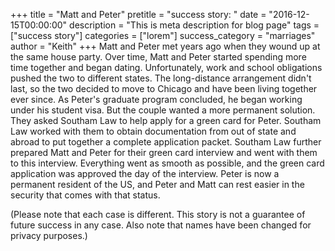+++
title = "Matt and Peter"
pretitle = "success story: "
date = "2016-12-15T00:00:00"
description = "This is meta description for blog page"
tags = ["success story"]
categories = ["lorem"]
success_category = "marriages"
author = "Keith"
+++
Matt and Peter met years ago when they wound up at the same house party. Over time, Matt and Peter started spending more time together and began dating. Unfortunately, work and school obligations pushed the two to different states. The long-distance arrangement didn't last, so the two decided to move to Chicago and have been living together ever since. As Peter's graduate program concluded, he began working under his student visa. But the couple wanted a more permanent solution. They asked Southam Law to help apply for a green card for Peter. Southam Law worked with them to obtain documentation from out of state and abroad to put together a complete application packet. Southam Law further prepared Matt and Peter for their green card interview and went with them to this interview. Everything went as smooth as possible, and the green card application was approved the day of the interview. Peter is now a permanent resident of the US, and Peter and Matt can rest easier in the security that comes with that status.

(Please note that each case is different. This story is not a guarantee of future success in any case. Also note that names have been changed for privacy purposes.)
